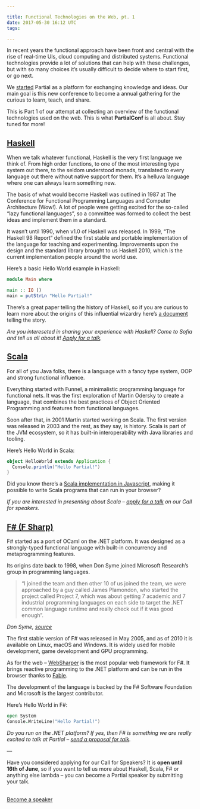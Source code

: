 ```yaml
---

title: Functional Technologies on the Web, pt. 1
date: 2017-05-30 16:12 UTC
tags:

---
```


In recent years the functional approach have been front and central with the rise of real-time UIs, cloud computing and distributed systems. Functional technologies provide a lot of solutions that can help with these challenges, but with so many choices it’s usually difficult to decide where to start first, or go next.

We [started](https://medium.com/@partialconf/announcement-2335684ba05d) Partial as a platform for exchanging knowledge and ideas. Our main goal is this new conference to become a annual gathering for the curious to learn, teach, and share.

This is Part 1 of our attempt at collecting an overview of the functional technologies used on the web. This is what **PartialConf** is all about. Stay tuned for more!

## [Haskell](https://www.haskell.org)

When we talk whatever functional, Haskell is the very first language we think of. From high order functions, to one of the most interesting type system out there, to the seldom understood monads, translated to every language out there without native support for them. It’s a helluva language where one can always learn something new.

The basis of what would become Haskell was outlined in 1987 at The Conference for Functional Programming Languages and Computer Architecture (Wow!). A lot of people were getting excited for the so-called “lazy functional languages”, so a committee was formed to collect the best ideas and implement them in a standard.

It wasn’t until 1990, when v1.0 of Haskell was released. In 1999, “The Haskell 98 Report“ defined the first stable and portable implementation of the language for teaching and experimenting. Improvements upon the design and the standard library brought to us Haskell 2010, which is the current implementation people around the world use.

Here’s a basic Hello World example in Haskell:

```haskell
module Main where

main :: IO ()
main = putStrLn "Hello Partial!"
```

There’s a great paper telling the history of Haskell, so if you are curious to learn more about the origins of this influential wizardry here’s [a document](https://www.microsoft.com/en-us/research/wp-content/uploads/2016/07/history.pdf?from=http%3A%2F%2Fresearch.microsoft.com%2F%7Esimonpj%2Fpapers%2Fhistory-of-haskell%2Fhistory.pdf) telling the story.

*Are you intereseted in sharing your experience with Haskell? Come to Sofia and tell us all about it! [Apply for a talk](https://goo.gl/qGfmds).*

## [Scala](https://www.scala-lang.org)

For all of you Java folks, there is a language with a fancy type system, OOP and strong functional influence.

Everything started with Funnel, a minimalistic programming language for functional nets. It was the first exploration of Martin Odersky to create a language, that combines the best practices of Object Oriented Programming and features from functional languages.

Soon after that, in 2001 Martin started working on Scala. The first version was released in 2003 and the rest, as they say, is history. Scala is part of the JVM ecosystem, so it has built-in interoperability with Java libraries and tooling.

Here’s Hello World in Scala:

```scala
object HelloWorld extends Application {
  Console.println("Hello Partial!")
}
```

Did you know there’s a [Scala implementation in Javascript](https://www.scala-js.org), making it possible to write Scala programs that can run in your browser?

*If you are interested in presenting about Scala – [apply for a talk](https://goo.gl/qGfmds) on our Call for speakers.*

## [F# (F Sharp)](http://fsharp.org)

F# started as a port of OCaml on the .NET platform. It was designed as a strongly-typed functional language with built-in concurrency and metaprogramming features.

Its origins date back to 1998, when Don Syme joined Microsoft Research’s group in programming languages.

> “I joined the team and then other 10 of us joined the team, we were approached by a guy called James Plamondon, who started the project called Project 7, which was about getting 7 academic and 7 industrial programming languages on each side to target the .NET common language runtime and really check out if it was good enough”.

*Don Syme, [source](https://www.infoq.com/interviews/F-Sharp-Don-Syme)*

The first stable version of F# was released in May 2005, and as of 2010 it is available on Linux, macOS and Windows. It is widely used for mobile development, game development and GPU programming.

As for the web – [WebSharper](http://websharper.com) is the most popular web framework for F#. It brings reactive programming to the .NET platform and can be run in the browser thanks to [Fable](http://fable.io).

The development of the language is backed by the F# Software Foundation and Microsoft is the largest contributor.

Here’s Hello World in F#:

```fsharp
open System
Console.WriteLine("Hello Partial!")
```

*Do you run on the .NET platform? If yes, then F# is something we are really excited to talk at Partial – [send a proposal for talk](https://goo.gl/qGfmds).*

—

Have you considered applying for our Call for Speakers? It is **open until 16th of June**, so if you want to tell us more about Haskell, Scala, F# or anything else lambda – you can become a Partial speaker by submitting your talk.

<br />
<a href="https://goo.gl/qGfmds" class="btn-success">Become a speaker</a>
